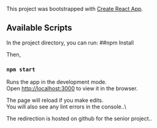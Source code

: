 This project was bootstrapped with [Create React App](https://github.com/facebook/create-react-app).

## Available Scripts

In the project directory, you can run:
##npm Install

Then,

### `npm start`

Runs the app in the development mode.<br />
Open [http://localhost:3000](http://localhost:3000) to view it in the browser.

The page will reload if you make edits.<br />
You will also see any lint errors in the console..\


The redirection is hosted on github for the senior project.. 
